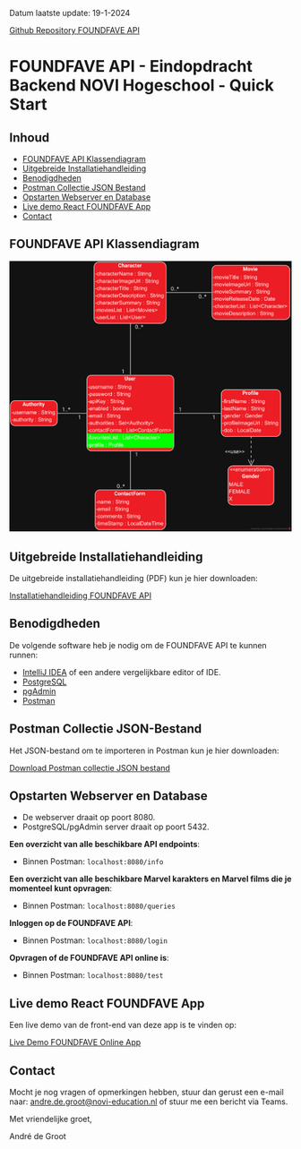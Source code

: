 Datum laatste update: 19-1-2024

<a target="_blank" href="https://github.com/Aphelion-im/FOUNDFAVE-backend-eindopdracht-java">Github Repository FOUNDFAVE API</a>

# FOUNDFAVE API - Eindopdracht Backend NOVI Hogeschool - Quick Start

## Inhoud

- [FOUNDFAVE API Klassendiagram](#foundfave-api-klassendiagram)
- [Uitgebreide Installatiehandleiding](#uitgebreide-installatiehandleiding)
- [Benodigdheden](#benodigdheden)
- [Postman Collectie JSON Bestand](#postman-collectie-json-bestand)
- [Opstarten Webserver en Database](#opstarten-webserver-en-database)
- [Live demo React FOUNDFAVE App](#live-demo-react-foundfave-app)
- [Contact](#contact)

## FOUNDFAVE API Klassendiagram
![FOUNDFAVE API klassendiagram](./assets/class-diagram/foundfave-api-class-diagram.png)

## Uitgebreide Installatiehandleiding
De uitgebreide installatiehandleiding (PDF) kun je hier downloaden:

[Installatiehandleiding FOUNDFAVE API](./assets/documentation/Eindopdracht-Installatiehandleiding-v1.0.0.pdf)

## Benodigdheden

De volgende software heb je nodig om de FOUNDFAVE API te kunnen runnen:

* [IntelliJ IDEA](https://www.jetbrains.com/idea/download/) of een andere vergelijkbare editor of IDE.
* [PostgreSQL](https://www.postgresql.org/download/)
* [pgAdmin](https://www.postgresql.org/download/)
* [Postman](https://www.postman.com)

## Postman Collectie JSON-Bestand
Het JSON-bestand om te importeren in Postman kun je hier downloaden:

[Download Postman collectie JSON bestand](./assets/postman/FOUNDFAVE-API.postman_collection.json)

## Opstarten Webserver en Database
* De webserver draait op poort 8080.
* PostgreSQL/pgAdmin server draait op poort 5432.

__Een overzicht van alle beschikbare API endpoints__:
- Binnen Postman: `localhost:8080/info`

__Een overzicht van alle beschikbare Marvel karakters en Marvel films die je momenteel kunt opvragen__:
- Binnen Postman: `localhost:8080/queries`

__Inloggen op de FOUNDFAVE API__:
- Binnen Postman: `localhost:8080/login`

__Opvragen of de FOUNDFAVE API online is__:
- Binnen Postman: `localhost:8080/test`

## Live demo React FOUNDFAVE App

Een live demo van de front-end van deze app is te vinden op:

<a target="_blank" href="https://foundfave.online">Live Demo FOUNDFAVE Online App</a>

## Contact

Mocht je nog vragen of opmerkingen hebben, stuur dan gerust een e-mail naar: andre.de.groot@novi-education.nl of stuur me een bericht via Teams.

Met vriendelijke groet,

André de Groot